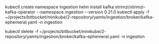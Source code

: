 kubectl create namespace ingestion
helm install kafka strimzi/strimzi-kafka-operator --namespace ingestion --version 0.21.0
kubectl apply -f ~/projects/bitbucket/minikube/2-repository/yamls/ingestion/broker/kafka-ephemeral.yaml -n ingestion

kubectl delete -f ~/projects/bitbucket/minikube/2-repository/yamls/ingestion/broker/kafka-ephemeral.yaml -n ingestion